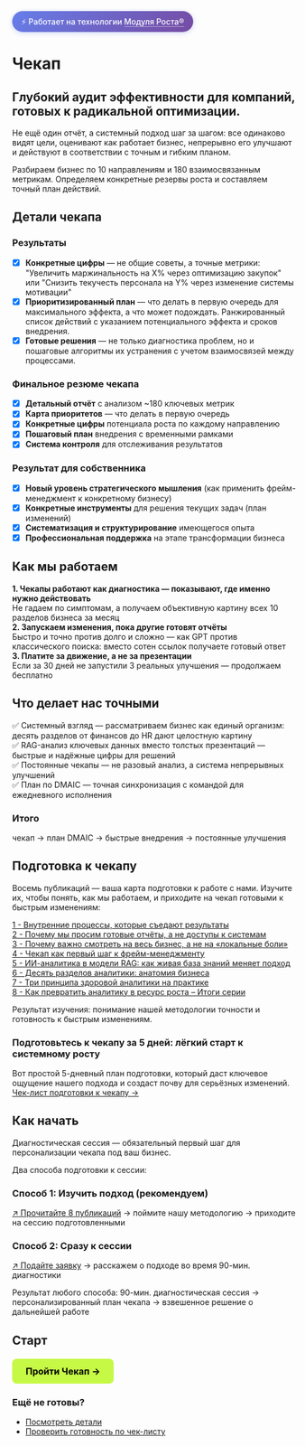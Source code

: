 <span class="signal-badge">
  ⚡️ Работает на технологии 
  <a href="https://signal-samara.ru/modul-rosta" class="signal-link">Модуля Роста®</a>
</span>

<style>
.signal-badge {
  display: inline-block;
  padding: 8px 16px;
  background: linear-gradient(135deg, #667eea 0%, #764ba2 100%);
  color: white;
  border-radius: 20px;
  font-size: 14px;
  font-weight: 500;
  line-height: 1.5;
  box-shadow: 0 2px 8px rgba(102, 126, 234, 0.3);
  transition: transform 0.2s ease;
}

.signal-badge:hover {
  transform: translateY(-2px);
  box-shadow: 0 4px 12px rgba(102, 126, 234, 0.4);
}

/* Увеличиваем специфичность для переопределения стилей VitePress */
.signal-badge a.signal-link {
  color: white !important;
  text-decoration: none !important;
  border-bottom: 1px solid rgba(255, 255, 255, 0.5);
  transition: border-color 0.2s ease;
}

.signal-badge a.signal-link:hover {
  color: white !important;
  border-bottom-color: white;
}
</style>

<br>

# Чекап

## Глубокий аудит эффективности для компаний, готовых к радикальной оптимизации.

Не ещё один отчёт, а системный подход шаг за шагом: все одинаково видят цели, оценивают как работает бизнес, непрерывно его улучшают и действуют в соответствии с точным и гибким планом.

Разбираем бизнес по 10 направлениям и 180 взаимосвязанным метрикам. Определяем конкретные резервы роста и составляем точный план действий. 

## Детали чекапа

### Результаты
- [X] **Конкретные цифры** — не общие советы, а точные метрики: "Увеличить маржинальность на X% через оптимизацию закупок" или "Снизить текучесть персонала на Y% через изменение системы мотивации"
- [X] **Приоритизированный план** — что делать в первую очередь для максимального эффекта, а что может подождать. Ранжированный список действий с указанием потенциального эффекта и сроков внедрения.
- [X] **Готовые решения** — не только диагностика проблем, но и пошаговые алгоритмы их устранения с учетом взаимосвязей между процессами.
### Финальное резюме чекапа
- [X]  **Детальный отчёт** с анализом ~180 ключевых метрик
- [X]  **Карта приоритетов** — что делать в первую очередь
- [X]  **Конкретные цифры** потенциала роста по каждому направлению
- [X]  **Пошаговый план** внедрения с временными рамками
- [X]  **Система контроля** для отслеживания результатов
### Результат для собственника
- [X] **Новый уровень стратегического мышления** (как применить фрейм-менеджмент к конкретному бизнесу)
- [X] **Конкретные инструменты** для решения текущих задач (план изменений)
- [X] **Систематизация и структурирование** имеющегося опыта
- [X] **Профессиональная поддержка** на этапе трансформации бизнеса

## Как мы работаем

**1. Чекапы работают как диагностика — показывают, где именно нужно действовать** <br>
Не гадаем по симптомам, а получаем объективную картину всех 10 разделов бизнеса за месяц
<br>
**2. Запускаем изменения, пока другие готовят отчёты** <br>
Быстро и точно против долго и сложно — как GPT против классического поиска: вместо сотен ссылок получаете готовый ответ
<br>
**3. Платите за движение, а не за презентации** <br>
Если за 30 дней не запустили 3 реальных улучшения — продолжаем бесплатно

## Что делает нас точными

✅ Системный взгляд — рассматриваем бизнес как единый организм: десять разделов от финансов до HR дают целостную картину
<br>
✅ RAG-анализ ключевых данных вместо толстых презентаций — быстрые и надёжные цифры для решений
<br>
✅ Постоянные чекапы — не разовый анализ, а система непрерывных улучшений
<br>
✅ План по DMAIC — точная синхронизация с командой для ежедневного исполнения

### Итого 
чекап → план DMAIC → быстрые внедрения → постоянные улучшения

## Подготовка к чекапу

Восемь публикаций — ваша карта подготовки к работе с нами. Изучите их, чтобы понять, как мы работаем, и приходите на чекап готовыми к быстрым изменениям:

[1 - Внутренние процессы, которые съедают результаты](/checkup/prep/01-hidden-problems-blocking-growth) <br>
[2 - Почему мы просим готовые отчёты, а не доступы к системам](/checkup/prep/02-why-we-request-ready-reports-not-system-access) <br>
[3 - Почему важно смотреть на весь бизнес, а не на «локальные боли»](/checkup/prep/03-system-diagnostics-vs-one-time-solutions) <br>
[4 - Чекап как первый шаг к фрейм-менеджменту](/checkup/prep/04-checkup-for-data-driven-decisions) <br>
[5 - ИИ-аналитика в модели RAG: как живая база знаний меняет подход](/checkup/prep/05-ai-analytics-rag-management) <br>
[6 - Десять разделов аналитики: анатомия бизнеса](/checkup/prep/06-10-diagnostic-sections) <br>
[7 - Три принципа здоровой аналитики на практике](/checkup/prep/07-three-reliable-analytics-principles) <br>
[8 - Как превратить аналитику в ресурс роста – Итоги серии](/checkup/prep/08-analytics-transparent-management) <br>

Результат изучения: понимание нашей методологии точности и готовность к быстрым изменениям.

### Подготовьтесь к чекапу за 5 дней: лёгкий старт к системному росту
Вот простой 5-дневный план подготовки, который даст ключевое ощущение нашего подхода и создаст почву для серьёзных изменений.
<br>
[Чек-лист подготовки к чекапу →](/checkup/checklist)

## Как начать

Диагностическая сессия — обязательный первый шаг для персонализации чекапа под ваш бизнес.

Два способа подготовки к сессии:

### Способ 1: Изучить подход (рекомендуем)
[↗ Прочитайте 8 публикаций](/checkup/prep/overview) → поймите нашу методологию → приходите на сессию подготовленными

### Способ 2: Сразу к сессии
[↗ Подайте заявку](/apply) → расскажем о подходе во время 90-мин. диагностики

Результат любого способа:
90-мин. диагностическая сессия → персонализированный план чекапа → взвешенное решение о дальнейшей работе

## Старт

<div class="start-button-container">
  <a href="/apply" class="btn btn-primary">Пройти Чекап →</a>
</div>

### Ещё не готовы?
- [Посмотреть детали](/checkup/specs)
- [Проверить готовность по чек-листу](/checkup/checklist)

<style>
/* --- ОБЩИЕ СТИЛИ ФОРМЫ --- */
.custom-form { 
  max-width: 500px; 
  margin: 0; 
  padding: 20px; 
  background-color: #000000; 
  border-radius: 5px; 
  color: #ffffff; 
}
.form-group { 
  margin-bottom: 15px; 
}
.form-input { 
  width: 100%; 
  padding: 10px; 
  box-sizing: border-box; 
  border: 1px solid #444; 
  border-radius: 4px; 
  font-size: 16px; 
  background-color: #000000; 
  color: #ffffff; 
}
.checkbox-group { 
  display: flex; 
  align-items: flex-start; 
  gap: 8px; 
  margin-bottom: 20px; 
}
.checkbox-group input { 
  margin-top: 3px; 
  width: auto; 
}
.checkbox-group label { 
  font-size: 14px; 
  line-height: 1.4; 
}
.policy-link { 
  color: #4CAF50; 
  text-decoration: underline; 
}

/* --- СТИЛИ КНОПКИ И СООБЩЕНИЙ --- */
.submit-btn { 
  background-color: #ffffff; 
  color: #000000; 
  padding: 12px 20px; 
  border: none; 
  border-radius: 4px; 
  cursor: pointer; 
  font-size: 16px; 
  width: 100%; 
  font-weight: bold; 
  transition: opacity 0.3s; 
}
.submit-btn:hover { 
  opacity: 0.9; 
}
.submit-btn:disabled { 
  opacity: 0.5; 
  cursor: not-allowed; 
}
.success-message { 
  margin-top: 15px; 
  color: white; 
  font-weight: normal; 
  font-size: 16px; 
  display: flex; 
  align-items: center; 
  gap: 8px; 
}
.success-message::before { 
  content: "✓"; 
  color: white; 
  font-size: 18px; 
}

/* --- СТИЛИ ДЛЯ БЛОКА РЕКОМЕНДАЦИЙ --- */
.recommendation-section { 
  border-top: 1px solid #444; 
  margin-top: 20px; 
  padding-top: 30px; 
  padding-bottom: 30px; 
}
.recommendation-section h4 { 
  margin-top: 0; 
  margin-bottom: 15px; 
  color: #ffffff; 
  font-weight: 500; 
}
.recommendation-section .form-group label { 
  display: block; 
  margin-bottom: 10px; 
}
.form-hint { 
  color: #808080; 
  font-style: normal; 
  text-align: left; 
  font-size: 0.8em; 
  line-height: 1.5; 
  margin-top: 15px; 
}

/* --- ОБЩИЕ СТИЛИ ДЛЯ ВСЕХ КНОПОК --- */
.btn {
  display: inline-block;
  padding: 12px 24px;
  border-radius: 8px;
  font-weight: 700;
  font-size: 16px;
  text-align: center;
  text-decoration: none;
  transition: all 0.3s ease;
  cursor: pointer;
  border: none;
  margin: 10px 0;
}

.btn:hover {
  transform: translateY(-2px);
  text-decoration: none !important;
}

/* --- СТИЛЬ 1: ОСНОВНАЯ КНОПКА (ЯРКАЯ) --- */
.btn-primary {
  background-color: #C5F946; /* Яркий лаймовый */
  color: #000 !important;
}

.btn-primary:hover {
  background-color: #347b6c; /* Темный при наведении */
  color: white !important;
}

/* --- СТИЛЬ 2: ВТОРОСТЕПЕННАЯ КНОПКА (ТЕМНАЯ) --- */
.btn-secondary {
  background-color: #347b6c; /* Темный */
  color: white !important;
}

.btn-secondary:hover {
  background-color: #C5F946; /* Яркий при наведении */
  color: #000 !important;
}

/* --- Контейнер для отдельной кнопки --- */
.start-button-container {
  margin: 20px 0;
  text-align: left;
}

.start-button-container .btn {
  display: inline-block;
  margin: 0;
}
</style>

<script>
export default {
  mounted() {
    this.initForm();
  },
  methods: {
    initForm() {
      if (typeof document === 'undefined') return;
      const form = document.getElementById('myForm');
      if (!form) return;
      const successMessage = document.getElementById('successMessage');
      const submitBtn = form.querySelector('.submit-btn');
      const requiredInputs = Array.from(form.querySelectorAll('input[required]'));
      
      const checkFormValidity = () => {
        const allRequiredFilled = requiredInputs.every(input => {
          if (input.type === 'checkbox') {
            return input.checked; // Для чекбокса проверяем, нажат ли он
          } else {
            return input.value.trim() !== ''; // Для остальных полей - не пустое ли значение
          }
        });
        submitBtn.disabled = !allRequiredFilled;
      };
      
      requiredInputs.forEach(input => {
        // Для чекбокса событие 'change' подходит лучше, чем 'input'
        const eventType = input.type === 'checkbox' ? 'change' : 'input';
        input.addEventListener(eventType, checkFormValidity);
      });
      
      form.addEventListener('submit', (e) => {
        e.preventDefault();
        if (submitBtn.disabled) return;
        const friendContact = form.friendContact.value.trim();
        const formData = {
          name: form.name.value,
          phone: form.phone.value,
          email: form.email.value,
          _subject: `Новый запрос на аудит ${friendContact ? '(+ Рекомендация)' : ''}`,
          ...(friendContact && { recommendation_for: friendContact })
        };
        form.reset();
        successMessage.style.display = 'flex';
        submitBtn.disabled = true;
        fetch('https://formspree.io/f/mdkzjopz', {
          method: 'POST',
          headers: { 'Accept': 'application/json', 'Content-Type': 'application/json' },
          body: JSON.stringify(formData)
        }).then(response => { 
          if (!response.ok) throw new Error('Ошибка сервера');
        }).catch(error => { 
          console.error('Ошибка:', error);
          const mailtoBody = `Имя: ${formData.name}\nТелефон: ${formData.phone}\nEmail: ${formData.email}${friendContact ? `\nРекомендация для: ${friendContact}`:''}`;
          window.location.href = `mailto:theorchestramanco@gmail.com?subject=${encodeURIComponent(formData._subject)}&body=${encodeURIComponent(mailtoBody)}`;
        }).finally(() => { 
          setTimeout(() => { 
            successMessage.style.display = 'none'; 
            checkFormValidity(); 
          }, 15000); 
        });
      });
      
      checkFormValidity();
    }
  }
}
</script>

